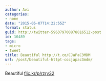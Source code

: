 ```yaml
---
author: Avi
categories:
- none
date: "2015-05-07T14:22:55Z"
format: status
guid: http://twitter-596379700878016512-post
id: 10489
tags:
- micro
- tweet
title: Beautiful http://t.co/CJaPaC3MDM
url: /post/beautiful-httpt-cocjapac3mdm/
---
```

Beautiful [flic.kr/p/rzry32](http://flic.kr/p/rzry32)